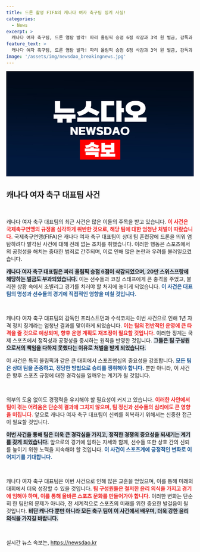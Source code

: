 ```yaml
---
title: 드론 촬영 FIFA의 캐나다 여자 축구팀 징계 사실!
categories:
  - News
excerpt: >
  캐나다 여자 축구팀, 드론 염탐 발각! 파리 올림픽 승점 6점 삭감과 3억 원 벌금, 감독과 staff 자격 정지 징계까지. 도쿄 올림픽 우승국의 위기가 다가온다!
feature_text: >
  캐나다 여자 축구팀, 드론 염탐 발각! 파리 올림픽 승점 6점 삭감과 3억 원 벌금, 감독과 staff 자격 정지 징계까지. 도쿄 올림픽 우승국의 위기가 다가온다!
image: '/assets/img/newsdao_breakingnews.jpg'
---
```


<p><img src="/assets/img/newsdao_breakingnews.jpg" alt="cryptoinkorea 속보" /></p>

<h2 data-ke-size="size26">캐나다 여자 축구 대표팀 사건</h2>

<p data-ke-size="size16">&nbsp;</p>

<p>캐나다 여자 축구 대표팀의 최근 사건은 많은 이들의 주목을 받고 있습니다. <b><span style="color: #ee2323;">이 사건은 국제축구연맹의 규정을 심각하게 위반한 것으로, 해당 팀에 대한 엄청난 처벌이 따랐습니다.</span></b> 국제축구연맹(FIFA)은 캐나다 여자 축구 대표팀이 상대 팀 훈련장에 드론을 띄워 염탐하려다 발각된 사건에 대해 전례 없는 조치를 취했습니다. 이러한 행동은 스포츠에서의 공정성을 해치는 중대한 범죄로 간주되며, 이로 인해 많은 논란과 우려를 불러일으켰습니다.</p>

<p><b><span style="background-color: #21538527;">캐나다 여자 축구 대표팀은 파리 올림픽 승점 6점이 삭감되었으며, 20만 스위스프랑에 해당하는 벌금도 부과되었습니다.</span></b> 이는 선수들과 코칭 스태프에게 큰 충격을 주었고, 불리한 상황 속에서 조별리그 경기를 치러야 할 처지에 놓이게 되었습니다. <b><span style="color: #1a5490;">이 사건은 대표팀의 명성과 선수들의 경기에 직접적인 영향을 미칠 것입니다.</span></b></p>

<p data-ke-size="size16">&nbsp;</p>

<p>캐나다 여자 축구 대표팀의 감독인 프리스트먼과 수석코치는 이번 사건으로 인해 1년 자격 정지 징계라는 엄청난 결과를 맞이하게 되었습니다. <b><span style="color: #ee2323;">이는 팀의 전반적인 운영에 큰 타격을 줄 것으로 예상되며, 향후 운영 계획도 재조정이 필요할 것입니다.</span></b> 이러한 징계는 국제 스포츠에서 정직성과 공정성을 중시하는 원칙을 반영한 것입니다. <b><span style="background-color: #21538527;">그들은 팀 구성원으로서의 책임을 다하지 못했다는 이유로 처벌을 받게 되었습니다.</span></b></p>

<p>이 사건은 특히 올림픽과 같은 큰 대회에서 스포츠맨십의 중요성을 강조합니다. <b><span style="color: #1a5490;">모든 팀은 상대 팀을 존중하고, 정당한 방법으로 승리를 쟁취해야 합니다.</span></b> 뿐만 아니라, 이 사건은 향후 스포츠 규정에 대한 경각심을 일깨우는 계기가 될 것입니다.</p>

<p data-ke-size="size16">&nbsp;</p>

<p>외부의 도움 없이도 경쟁력을 유지해야 할 필요성이 커지고 있습니다. <b><span style="color: #ee2323;">이러한 사안에서 팀이 겪는 어려움은 단순히 결과에 그치지 않으며, 팀 정신과 선수들의 심리에도 큰 영향을 미칩니다.</span></b> 앞으로 캐나다 여자 축구 대표팀이 신뢰를 회복하기 위해서는 신중한 접근이 필요할 것입니다. </p>

<p><b><span style="background-color: #21538527;">이번 사건을 통해 팀은 더욱 큰 경각심을 가지고, 정직한 경쟁의 중요성을 되새기는 계기를 갖게 되었습니다.</span></b> 앞으로의 경기에 임하는 자세와 함께, 선수들 또한 상호 간의 신뢰를 높이기 위한 노력을 지속해야 할 것입니다. <b><span style="color: #1a5490;">이 사건이 스포츠계에 긍정적인 변화로 이어지기를 기대합니다.</span></b></p>

<p data-ke-size="size16">&nbsp;</p>

<p>캐나다 여자 축구 대표팀은 이번 사건으로 인해 많은 교훈을 얻었으며, 이를 통해 미래의 대회에서 더욱 성장할 수 있을 것입니다. <b><span style="color: #ee2323;">팀 구성원들은 철저한 윤리 의식을 가지고 경기에 임해야 하며, 이를 통해 올바른 스포츠 문화를 만들어가야 합니다.</span></b>  이러한 변화는 단순히 한 팀만의 문제가 아니라, 전 세계적으로 스포츠의 미래를 위한 중요한 발걸음이 될 것입니다. <b><span style="background-color: #21538527;">비단 캐나다 뿐만 아니라 모든 축구 팀이 이 사건에서 배우며, 더욱 강한 윤리 의식을 가지길 바랍니다.</span></b> </p>

<p data-ke-size="size16">&nbsp;</p>
실시간 뉴스 속보는, <a href="https://newsdao.kr" rel="dofollow">https://newsdao.kr</a>


